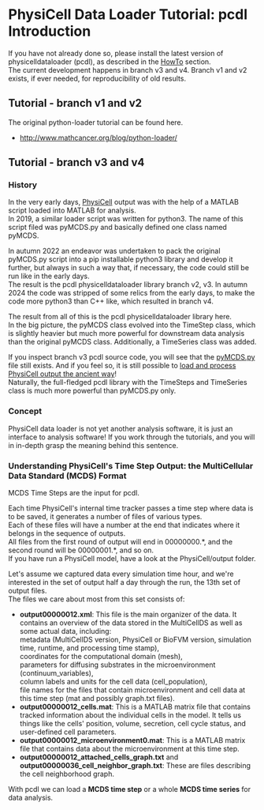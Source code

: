 # PhysiCell Data Loader Tutorial: pcdl Introduction

If you have not already done so, please install the latest version of physicelldataloader (pcdl),
as described in the [HowTo](https://github.com/elmbeech/physicelldataloader/blob/master/man/HOWTO.md) section.\
The current development happens in branch v3 and v4.
Branch v1 and v2 exists, if ever needed, for reproducibility of old results.


## Tutorial - branch v1 and v2
The original python-loader tutorial can be found here.
+ http://www.mathcancer.org/blog/python-loader/


## Tutorial - branch v3 and v4


### History

In the very early days, [PhysiCell](https://github.com/MathCancer/PhysiCell) output was with the help of a MATLAB script loaded into MATLAB for analysis.\
In 2019, a similar loader script was written for python3.
The name of this script filed was pyMCDS.py and basically defined one class named pyMCDS.

In autumn 2022 an endeavor was undertaken to pack the original pyMCDS.py script into a pip installable python3 library and develop it further, but always in such a way that, if necessary, the code could still be run like in the early days.\
The result is the pcdl physicelldataloader library branch v2, v3.
In autumn 2024 the code was stripped of some relics from the early days, to make the code more python3 than C++ like, which resulted in branch v4.

The result from all of this is the pcdl physicelldataloader library here.\
In the big picture, the pyMCDS class evolved into the TimeStep class, which is slightly heavier but much more powerful for downstream data analysis than the original pyMCDS class.
Additionally, a TimeSeries class was added.

If you inspect branch v3 pcdl source code, you will see that the [pyMCDS.py](https://github.com/elmbeech/physicelldataloader/blob/v3/pcdl/pyMCDS.py) file still exists.
And if you feel so, it is still possible to [load and process PhysiCell output the ancient way](https://github.com/elmbeech/physicelldataloader/blob/master/man/HOWTO.md#how-to-run-physicelldataloader-like-in-the-early-days-before-autumn-2022)!\
Naturally, the full-fledged pcdl library with the TimeSteps and TimeSeries class is much more powerful than pyMCDS.py only.


### Concept

PhysiCell data loader is not yet another analysis software, it is just an interface to analysis software!
If you work through the tutorials, and you will in in-depth grasp the meaning behind this sentence.


### Understanding PhysiCell's Time Step Output: the MultiCellular Data Standard (MCDS) Format

MCDS Time Steps are the input for pcdl.

Each time PhysiCell's internal time tracker passes a time step where data is to be saved, it generates a number of files of various types.\
Each of these files will have a number at the end that indicates where it belongs in the sequence of outputs.\
All files from the first round of output will end in 00000000.\*, and the second round will be 00000001.\*, and so on.\
If you have run a PhysiCell model, have a look at the PhysiCell/output folder.

Let's assume we captured data every simulation time hour, and we're interested in the set of output half a day through the run, the 13th set of output files.\
The files we care about most from this set consists of:

+ **output00000012.xml**: This file is the main organizer of the data.
    It contains an overview of the data stored in the MultiCellDS as well as some actual data, including:\
    metadata (MultiCellDS version, PhysiCell or BioFVM version, simulation time, runtime, and processing time stamp),\
    coordinates for the computational domain (mesh),\
    parameters for diffusing substrates in the microenvironment (continuum\_variables),\
    column labels and units for the cell data (cell\_population),\
    file names for the files that contain microenvironment and cell data at this time step (mat and possibly graph.txt files).
+ **output00000012_cells.mat**: This is a MATLAB matrix file that contains tracked information about the individual cells in the model.
    It tells us things like the cells' position, volume, secretion, cell cycle status, and user-defined cell parameters.
+ **output00000012_microenvironment0.mat**: This is a MATLAB matrix file that contains data about the microenvironment at this time step.
+ **output00000012_attached_cells_graph.txt** and **output00000036_cell_neighbor_graph.txt**: These are files describing the cell neighborhood graph.

With pcdl we can load a **MCDS time step** or a whole **MCDS time series** for data analysis.
